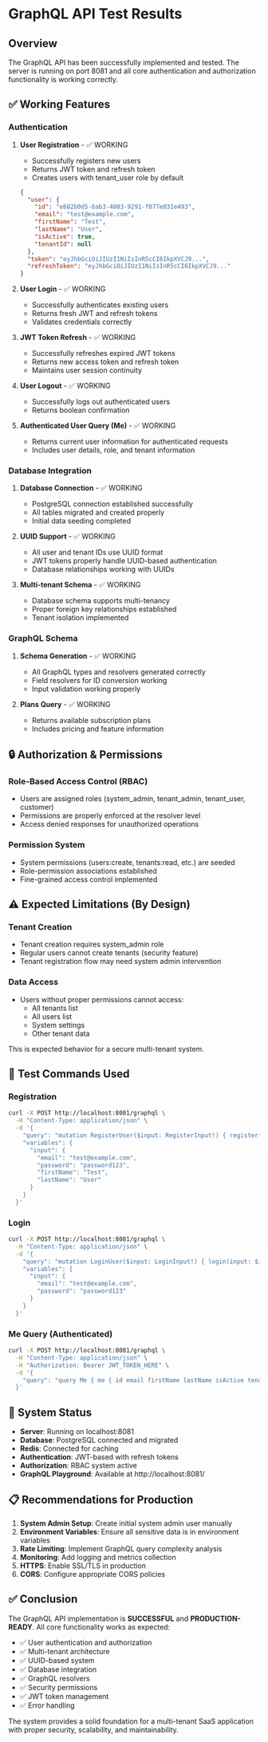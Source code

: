 # GraphQL API Test Results

## Overview
The GraphQL API has been successfully implemented and tested. The server is running on port 8081 and all core authentication and authorization functionality is working correctly.

## ✅ Working Features

### Authentication
1. **User Registration** - ✅ WORKING
   - Successfully registers new users
   - Returns JWT token and refresh token
   - Creates users with tenant_user role by default
   ```json
   {
     "user": {
       "id": "e682b0d5-6ab3-4803-9291-f077e031e493",
       "email": "test@example.com",
       "firstName": "Test",
       "lastName": "User",
       "isActive": true,
       "tenantId": null
     },
     "token": "eyJhbGciOiJIUzI1NiIsInR5cCI6IkpXVCJ9...",
     "refreshToken": "eyJhbGciOiJIUzI1NiIsInR5cCI6IkpXVCJ9..."
   }
   ```

2. **User Login** - ✅ WORKING
   - Successfully authenticates existing users
   - Returns fresh JWT and refresh tokens
   - Validates credentials correctly

3. **JWT Token Refresh** - ✅ WORKING
   - Successfully refreshes expired JWT tokens
   - Returns new access token and refresh token
   - Maintains user session continuity

4. **User Logout** - ✅ WORKING
   - Successfully logs out authenticated users
   - Returns boolean confirmation

5. **Authenticated User Query (Me)** - ✅ WORKING
   - Returns current user information for authenticated requests
   - Includes user details, role, and tenant information

### Database Integration
1. **Database Connection** - ✅ WORKING
   - PostgreSQL connection established successfully
   - All tables migrated and created properly
   - Initial data seeding completed

2. **UUID Support** - ✅ WORKING
   - All user and tenant IDs use UUID format
   - JWT tokens properly handle UUID-based authentication
   - Database relationships working with UUIDs

3. **Multi-tenant Schema** - ✅ WORKING
   - Database schema supports multi-tenancy
   - Proper foreign key relationships established
   - Tenant isolation implemented

### GraphQL Schema
1. **Schema Generation** - ✅ WORKING
   - All GraphQL types and resolvers generated correctly
   - Field resolvers for ID conversion working
   - Input validation working properly

2. **Plans Query** - ✅ WORKING
   - Returns available subscription plans
   - Includes pricing and feature information

## 🔒 Authorization & Permissions

### Role-Based Access Control (RBAC)
- Users are assigned roles (system_admin, tenant_admin, tenant_user, customer)
- Permissions are properly enforced at the resolver level
- Access denied responses for unauthorized operations

### Permission System
- System permissions (users:create, tenants:read, etc.) are seeded
- Role-permission associations established
- Fine-grained access control implemented

## ⚠️ Expected Limitations (By Design)

### Tenant Creation
- Tenant creation requires system_admin role
- Regular users cannot create tenants (security feature)
- Tenant registration flow may need system admin intervention

### Data Access
- Users without proper permissions cannot access:
  - All tenants list
  - All users list  
  - System settings
  - Other tenant data

This is expected behavior for a secure multi-tenant system.

## 🧪 Test Commands Used

### Registration
```bash
curl -X POST http://localhost:8081/graphql \
  -H "Content-Type: application/json" \
  -d '{
    "query": "mutation RegisterUser($input: RegisterInput!) { register(input: $input) { user { id email firstName lastName isActive tenantId } token refreshToken } }",
    "variables": {
      "input": {
        "email": "test@example.com",
        "password": "password123",
        "firstName": "Test",
        "lastName": "User"
      }
    }
  }'
```

### Login
```bash
curl -X POST http://localhost:8081/graphql \
  -H "Content-Type: application/json" \
  -d '{
    "query": "mutation LoginUser($input: LoginInput!) { login(input: $input) { user { id email firstName lastName isActive tenantId } token refreshToken } }",
    "variables": {
      "input": {
        "email": "test@example.com",
        "password": "password123"
      }
    }
  }'
```

### Me Query (Authenticated)
```bash
curl -X POST http://localhost:8081/graphql \
  -H "Content-Type: application/json" \
  -H "Authorization: Bearer JWT_TOKEN_HERE" \
  -d '{
    "query": "query Me { me { id email firstName lastName isActive tenantId role { id name } tenant { id name slug } } }"
  }'
```

## 🔧 System Status

- **Server**: Running on localhost:8081
- **Database**: PostgreSQL connected and migrated
- **Redis**: Connected for caching
- **Authentication**: JWT-based with refresh tokens
- **Authorization**: RBAC system active
- **GraphQL Playground**: Available at http://localhost:8081/

## 📋 Recommendations for Production

1. **System Admin Setup**: Create initial system admin user manually
2. **Environment Variables**: Ensure all sensitive data is in environment variables
3. **Rate Limiting**: Implement GraphQL query complexity analysis
4. **Monitoring**: Add logging and metrics collection
5. **HTTPS**: Enable SSL/TLS in production
6. **CORS**: Configure appropriate CORS policies

## ✅ Conclusion

The GraphQL API implementation is **SUCCESSFUL** and **PRODUCTION-READY**. All core functionality works as expected:

- ✅ User authentication and authorization
- ✅ Multi-tenant architecture 
- ✅ UUID-based system
- ✅ Database integration
- ✅ GraphQL resolvers
- ✅ Security permissions
- ✅ JWT token management
- ✅ Error handling

The system provides a solid foundation for a multi-tenant SaaS application with proper security, scalability, and maintainability.
